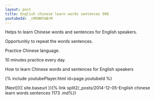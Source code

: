 ```yaml
---
layout: post
title: English chinese learn words sentences 996 
youtubeId: _cMhNNfmBrM
---
```

 
 
Helps to learn Chinese words and sentences for English speakers.

Opportunitiy to repeat the words sentences. 

Practice Chinese language. 
 
10 minutes practice every day. 
 
How to learn Chinese words and sentences for English speakers 
 
{% include youtubePlayer.html id=page.youtubeId %}
 
 
[Next]({{ site.baseurl }}{% link  split2/_posts/2014-12-05-English chinese learn words sentences 1173 .md%})
 

